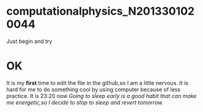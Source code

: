 # computationalphysics_N2013301020044
Just begin and try

**OK** 
======
It is my **first** time to edit the file in the github,so I am a little nervous.
It is hard for me to do something cool by using computer because of less practice.
It is 23:20 now<i class="icon-clock">
Going to sleep early is a good habit that can make me energetic,so I decide to stop to sleep and revert tomorrow.
